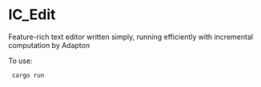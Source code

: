 # IC_Edit
Feature-rich text editor written simply, running efficiently with incremental computation by Adapton

To use:

     cargo run

